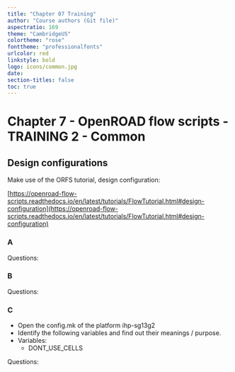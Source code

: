 ```yaml
---
title: "Chapter 07 Training"
author: "Course authors (Git file)"
aspectratio: 169
theme: "CambridgeUS"
colortheme: "rose"
fonttheme: "professionalfonts"
urlcolor: red
linkstyle: bold
logo: icons/common.jpg
date:
section-titles: false
toc: true
---
```


# Chapter 7 - OpenROAD flow scripts - TRAINING 2 - Common

## Design configurations

Make use of the ORFS tutorial, design configuration:

[https://openroad-flow-scripts.readthedocs.io/en/latest/tutorials/FlowTutorial.html#design-configuration](https://openroad-flow-scripts.readthedocs.io/en/latest/tutorials/FlowTutorial.html#design-configuration)


### A

Questions:

### B

Questions:

### C

- Open the config.mk of the platform ihp-sg13g2
- Identify the following variables and find out their meanings / purpose.
- Variables:
  * DONT_USE_CELLS

Questions:


